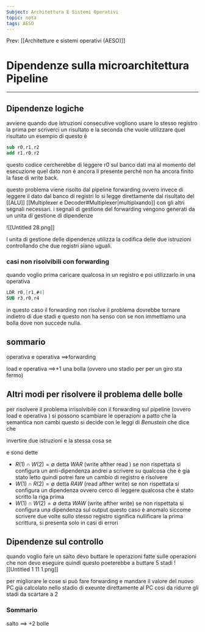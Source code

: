 ```yaml
---
Subject: Architettura E Sistemi Operativi
topic: nota
tags: AESO
---
```


Prev: [[Architetture e sistemi operativi (AESO)]]

# Dipendenze sulla microarchitettura Pipeline
---


## Dipendenze logiche

avviene quando due istruzioni consecutive vogliono usare lo stesso registro la prima per scriverci un risultato e la seconda che vuole utilizzare quel risultato un esempio di questo è

```nasm
sub r0,r1,r2
add r1,r0,r2
```

questo codice cercherebbe di leggere r0 sul banco dati ma al momento del esecuzione quel dato non è ancora li presente perché non ha ancora finito la fase di write back.

questo problema viene risolto dal pipeline forwarding ovvero invece di leggere il dato dal banco di registri lo si legge direttamente dal risultato del [[ALU]] [[Multiplexer e Decoder#Multiplexer|multiplxando]] con gli altri segnali necessari. i segnali di gestione del forwarding vengono generati da un unita di gestione di dipendenze

![[Untitled 28.png]]

l unita di gestione delle dipendenze utilizza la codifica delle due istruzioni controllando che due registri siano uguali.

### casi non risolvibili con forwarding

quando voglio prima caricare qualcosa in un registro e poi utilizzarlo in una operativa

```nasm
LDR r0,[r1,#4]
SUB r3,r0,r4
```

in questo caso il forwarding non risolve il problema dovrebbe tornare indietro di due stadi e questo non ha senso con se non immettiamo una bolla dove non succede nulla.

## sommario

operativa e operativa $\implies$forwarding

load e operativa $\implies$+1 una bolla (ovvero uno stadio per per un giro sta fermo)

## Altri modi per risolvere il problema delle bolle

per risolvere il problema irrisolvibile con il forwarding sul pipeline  (ovvero load e operativa ) si possono scambiare le operazioni a patto che la semantica non cambi questo si decide con le leggi di _Benustein_ che dice che

invertire due istruzioni e la stessa cosa se

e sono dette

- $R(1)\cap W(2) = \emptyset$   detta _WAR_ (write afther read ) se non rispettata si configura un anti-dipendenza andrei a scrivere su qualcosa che è gia stato letto quindi potrei fare un cambio di registro e risolvere
- $W(1)\cap R(2) = \emptyset$  detta _RAW_ (read afther write) se non rispettata si configura  un dipendenza ovvero cerco di leggere qualcosa che è stato scritto la riga prima
- $W(1)\cap W(2) = \emptyset$ detta _WAW_ (write afther write) se non rispettata si configura una dipendenza sul output questo caso è anomalo  siccome scrivere due volte sullo stesso registro significa nullificare la prima scrittura, si presenta solo in casi di errori

## Dipendenze sul controllo

quando voglio fare un salto devo buttare le operazioni fatte sulle operazioni che non devo eseguire quindi questo poeterebbe a buttare 5 stadi
![[Untitled 1 11 1.png]]


 per migliorare le cose si può fare forwarding e mandare il valore del nuovo PC già calcolato nello stadio di exeunte direttamente al PC cosi da ridurre gli stadi da scartare a 2

### Sommario

salto $\implies$ +2 bolle
